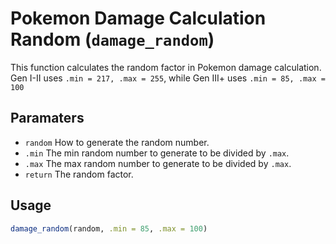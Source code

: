 # Pokemon Damage Calculation Random (`damage_random`)

This function calculates the random factor in Pokemon damage calculation.
Gen I-II uses `.min = 217, .max = 255`, while Gen III+ uses `.min = 85, .max = 100`

## Paramaters
 - `random` How to generate the random number.
 - `.min` The min random number to generate to be divided by `.max`.
 - `.max` The max random number to generate to be divided by `.max`.
 - `return` The random factor.

## Usage
```r
damage_random(random, .min = 85, .max = 100)
```